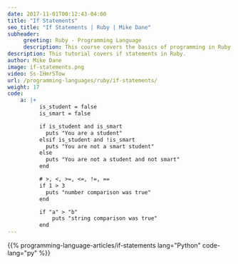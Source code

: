 ```yaml
---
date: 2017-11-01T00:12:43-04:00
title: "If Statements"
seo_title: "If Statements | Ruby | Mike Dane"
subheader:
     greeting: Ruby - Programming Language
     description: This course covers the basics of programming in Ruby. Work your way through the videos/articles and I'll teach you everything you need to know to start your programming journey!
description: This tutorial covers if statements in Ruby.
author: Mike Dane
image: if-statements.png
video: Ss-IHmrSTow
url: /programming-languages/ruby/if-statements/
weight: 17
code:
    a: |+
          is_student = false
          is_smart = false

          if is_student and is_smart
            puts "You are a student"
          elsif is_student and !is_smart
            puts "You are not a smart student"
          else
            puts "You are not a student and not smart"
          end

          # >, <, >=, <=, !=, ==
          if 1 > 3
            puts "number comparison was true"
          end

          if "a" > "b"
              puts "string comparison was true"
          end
---
```


{{% programming-language-articles/if-statements lang="Python" code-lang="py" %}}
